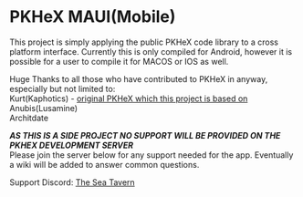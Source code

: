 # PKHeX MAUI(Mobile)

This project is simply applying the public PKHeX code library to a cross platform interface. Currently this is only compiled for Android, however it is possible for a user to compile it for MACOS or IOS as well. 

Huge Thanks to all those who have contributed to PKHeX in anyway, especially but not limited to:</br>
Kurt(Kaphotics) - [original PKHeX which this project is based on](https://github.com/kwsch/PKHeX)</br>
Anubis(Lusamine)</br>
Architdate</br>

***AS THIS IS A SIDE PROJECT NO SUPPORT WILL BE PROVIDED ON THE PKHEX DEVELOPMENT SERVER***</br>
Please join the server below for any support needed for the app. Eventually a wiki will be added to answer common questions. 

Support Discord: [The Sea Tavern](https://www.piplup.net)

